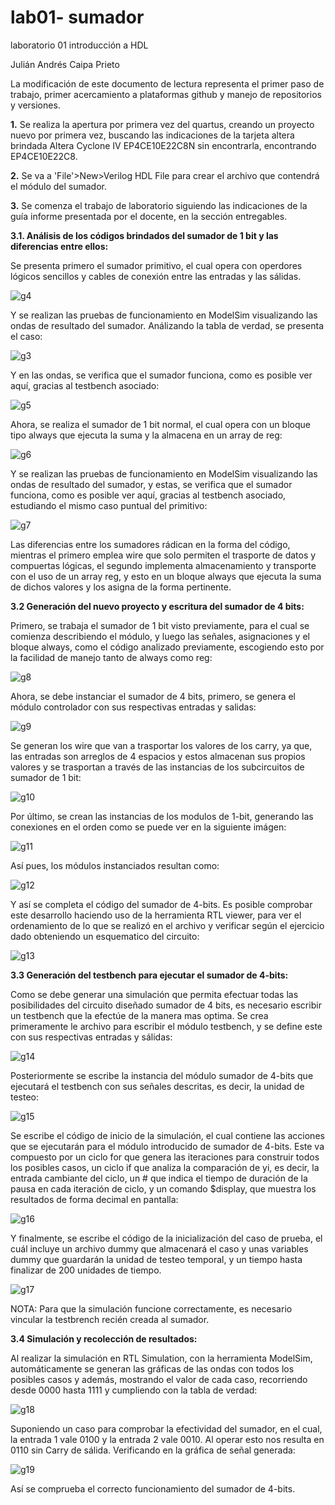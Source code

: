 # lab01- sumador 
laboratorio 01 introducción a HDL
	
Julián Andrés Caipa Prieto

La modificación de este documento de lectura representa el primer paso de trabajo, primer acercamiento a plataformas github y manejo de repositorios y versiones.


**1.** Se realiza la apertura por primera vez del quartus, creando un proyecto nuevo por primera vez, buscando las indicaciones de la tarjeta altera brindada 
Altera Cyclone IV EP4CE10E22C8N sin encontrarla, encontrando EP4CE10E22C8.

**2.** Se va a 'File'>New>Verilog HDL File para crear el archivo que contendrá el módulo del sumador. 

**3.** Se comenza el trabajo de laboratorio siguiendo las indicaciones de la guía informe presentada por el docente, en la sección entregables.

 **3.1. Análisis de los códigos brindados del sumador de 1 bit y las diferencias entre ellos:** 
 
 Se presenta primero el sumador primitivo, el cual opera con operdores lógicos sencillos y cables de conexión entre las entradas y las sálidas.
	
 ![g4](imagenes/g4.png)


Y se realizan las pruebas de funcionamiento en ModelSim visualizando las ondas de resultado del sumador. Análizando la tabla de verdad, se presenta el caso:

![g3](imagenes/g3.png)


Y en las ondas, se verifica que el sumador funciona, como es posible ver aquí, gracias al testbench asociado:

![g5](imagenes/g5.png)

Ahora, se realiza el sumador de 1 bit normal, el cual opera con un bloque tipo always que ejecuta la suma y la almacena en un array de reg:

![g6](imagenes/g6.png)

Y se realizan las pruebas de funcionamiento en ModelSim visualizando las ondas de resultado del sumador, y estas, se verifica que el sumador funciona, como es posible ver aquí, gracias al testbench asociado, estudiando el mismo caso puntual del primitivo:

![g7](imagenes/g7.png)

Las diferencias entre los sumadores rádican en la forma del código, mientras el primero emplea wire que solo permiten el trasporte de datos y compuertas lógicas, el segundo implementa almacenamiento y transporte con el uso de un array reg, y esto en un bloque always que ejecuta la suma de dichos valores y los asigna de la forma pertinente.


**3.2 Generación del nuevo proyecto y escritura del sumador de 4 bits:**

Primero, se trabaja el sumador de 1 bit visto previamente, para el cual se comienza describiendo el módulo, y luego las señales, asignaciones y el bloque always, como el código analizado previamente, escogiendo esto por la facilidad de manejo tanto de always como reg:

![g8](imagenes/g8.png)

Ahora, se debe instanciar el sumador de 4 bits, primero, se genera el módulo controlador con sus respectivas entradas y salidas:

![g9](imagenes/g9.png)

Se generan los wire que van a trasportar los valores de los carry, ya que, las entradas son arreglos de 4 espacios y estos almacenan sus propios valores y se trasportan a través de las instancias de los subcircuitos de sumador de 1 bit:

![g10](imagenes/g10.png)

Por último, se crean las instancias de los modulos de 1-bit, generando las conexiones en el orden como se puede ver en la siguiente imágen:

![g11](imagenes/g11.png)

Así pues, los módulos instanciados resultan como:

![g12](imagenes/g12.png)

Y así se completa el código del sumador de 4-bits. Es posible comprobar este desarrollo haciendo uso de la herramienta RTL viewer, para ver el ordenamiento de lo que se realizó en el archivo y verificar según el ejercicio dado obteniendo un esquematico del circuito:

![g13](imagenes/g13.png)

**3.3 Generación del testbench para ejecutar el sumador de 4-bits:**

Como se debe generar una simulación que permita efectuar todas las posibilidades del circuito diseñado sumador de 4 bits, es necesario escribir un testbench que la efectúe de la manera mas optima. Se crea primeramente le archivo para escribir el módulo testbench, y se define este con sus respectivas entradas y sálidas:


![g14](imagenes/g14.png)

Posteriormente se escribe la instancia del módulo sumador de 4-bits que ejecutará el testbench con sus señales descritas, es decir, la unidad de testeo:

![g15](imagenes/g15.png)

Se escribe el código de inicio de la simulación, el cual contiene las acciones que se ejecutarán para el módulo introducido de sumador de 4-bits. Este va compuesto por un ciclo for que genera las iteraciones para construir todos los posibles casos, un ciclo if que analiza la comparación de yi, es decir, la entrada cambiante del ciclo, un # que indica el tiempo de duración de la pausa en cada iteración de ciclo, y un comando $display, que muestra los resultados de forma decimal en pantalla:

![g16](imagenes/g16.png)

Y finalmente, se escribe el código de la inicialización del caso de prueba, el cuál incluye un archivo dummy que almacenará el caso y unas variables dummy que guardarán la unidad de testeo temporal, y un tiempo hasta finalizar de 200 unidades de tiempo.


![g17](imagenes/g17.png)

NOTA: Para que la simulación funcione correctamente, es necesario vincular la testbrench recién creada al sumador.

**3.4 Simulación y recolección de resultados:**

Al realizar la simulación en RTL Simulation, con la herramienta ModelSim, automáticamente se generan las gráficas de las ondas con todos los posibles casos y además, mostrando el valor de cada caso, recorriendo desde 0000 hasta 1111 y cumpliendo con la tabla de verdad:

![g18](imagenes/g18.png)

Suponiendo un caso para comprobar la efectividad del sumador, en el cual, la entrada 1 vale 0100 y la entrada 2 vale 0010. Al operar esto nos resulta en 0110 sin Carry de sálida. Verificando en la gráfica de señal generada:

![g19](imagenes/g19.png)

Así se comprueba el correcto funcionamiento del sumador de 4-bits.
